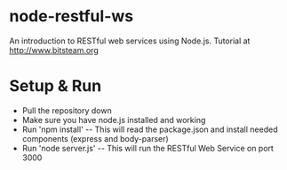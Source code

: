 # node-restful-ws
An introduction to RESTful web services using Node.js.  Tutorial at http://www.bitsteam.org

Setup & Run
=================
* Pull the repository down
* Make sure you have node.js installed and working
* Run 'npm install' -- This will read the package.json and install needed components (express and body-parser)
* Run 'node server.js' -- This will run the RESTful Web Service on port 3000